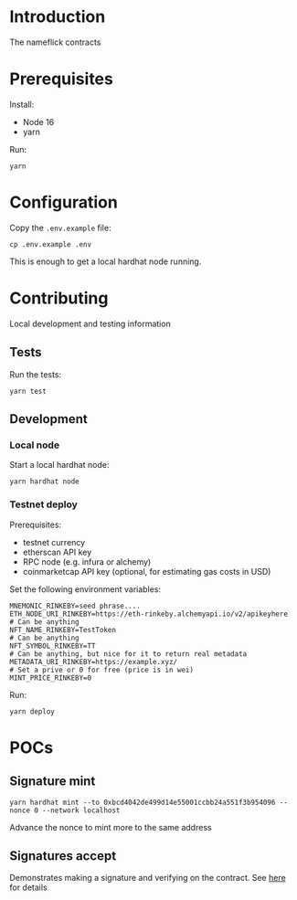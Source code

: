 # Introduction

The nameflick contracts

# Prerequisites

Install:

- Node 16
- yarn

Run:

```
yarn
```

# Configuration

Copy the `.env.example` file:

```
cp .env.example .env
```

This is enough to get a local hardhat node running.

# Contributing

Local development and testing information

## Tests

Run the tests:

```
yarn test
```

## Development

### Local node

Start a local hardhat node:

```
yarn hardhat node
```

### Testnet deploy

Prerequisites:

- testnet currency
- etherscan API key
- RPC node (e.g. infura or alchemy)
- coinmarketcap API key (optional, for estimating gas costs in USD)

Set the following environment variables:

```
MNEMONIC_RINKEBY=seed phrase....
ETH_NODE_URI_RINKEBY=https://eth-rinkeby.alchemyapi.io/v2/apikeyhere
# Can be anything
NFT_NAME_RINKEBY=TestToken
# Can be anything
NFT_SYMBOL_RINKEBY=TT
# Can be anything, but nice for it to return real metadata
METADATA_URI_RINKEBY=https://example.xyz/
# Set a prive or 0 for free (price is in wei)
MINT_PRICE_RINKEBY=0
```

Run:

```
yarn deploy
```

# POCs

## Signature mint

```
yarn hardhat mint --to 0xbcd4042de499d14e55001ccbb24a551f3b954096 --nonce 0 --network localhost
```

Advance the nonce to mint more to the same address

## Signatures accept

Demonstrates making a signature and verifying on the contract. See [here](test/test-signature.ts) for details
